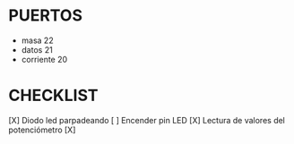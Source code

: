 # PUERTOS
- masa 22
- datos 21
- corriente 20

# CHECKLIST
[X] Diodo led parpadeando
[ ] Encender pin LED 
[X] Lectura de valores del potenciómetro
[X] 

